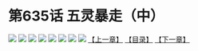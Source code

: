 # 第635话 五灵暴走（中）
![](https://mhpic.xiaomingtaiji.net/comic/D/斗破苍穹拆分版/635话/1.jpg-zymk.middle.webp)
![](https://mhpic.xiaomingtaiji.net/comic/D/斗破苍穹拆分版/635话/2.jpg-zymk.middle.webp)
![](https://mhpic.xiaomingtaiji.net/comic/D/斗破苍穹拆分版/635话/3.jpg-zymk.middle.webp)
![](https://mhpic.xiaomingtaiji.net/comic/D/斗破苍穹拆分版/635话/4.jpg-zymk.middle.webp)
![](https://mhpic.xiaomingtaiji.net/comic/D/斗破苍穹拆分版/635话/5.jpg-zymk.middle.webp)
![](https://mhpic.xiaomingtaiji.net/comic/D/斗破苍穹拆分版/635话/6.jpg-zymk.middle.webp)
![](https://mhpic.xiaomingtaiji.net/comic/D/斗破苍穹拆分版/635话/7.jpg-zymk.middle.webp)
![](https://mhpic.xiaomingtaiji.net/comic/D/斗破苍穹拆分版/635话/8.jpg-zymk.middle.webp)
[【上一章】](./634.md)
[【目录】](./README.md)
[【下一章】](./636.md)
